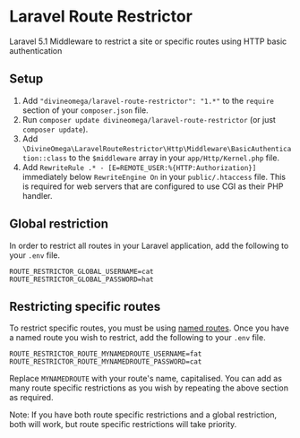 # Laravel Route Restrictor

Laravel 5.1 Middleware to restrict a site or specific routes using HTTP basic authentication

## Setup

1. Add `"divineomega/laravel-route-restrictor": "1.*"` to the `require` section of your `composer.json` file.
2. Run `composer update divineomega/laravel-route-restrictor` (or just `composer update`).
3. Add `\DivineOmega\LaravelRouteRestrictor\Http\Middleware\BasicAuthentication::class` to the `$middleware` array in your `app/Http/Kernel.php` file.
4. Add `RewriteRule .* - [E=REMOTE_USER:%{HTTP:Authorization}]` immediately below `RewriteEngine On` in your `public/.htaccess` file. This is required for web servers that are configured to use CGI as their PHP handler.

## Global restriction

In order to restrict all routes in your Laravel application, add the following to your `.env` file.

```
ROUTE_RESTRICTOR_GLOBAL_USERNAME=cat
ROUTE_RESTRICTOR_GLOBAL_PASSWORD=hat
```

## Restricting specific routes

To restrict specific routes, you must be using [named routes](https://laravel.com/docs/5.1/routing#named-routes). Once you have a named route you wish to restrict, add the following to your `.env` file.

```
ROUTE_RESTRICTOR_ROUTE_MYNAMEDROUTE_USERNAME=fat
ROUTE_RESTRICTOR_ROUTE_MYNAMEDROUTE_PASSWORD=cat
```
Replace `MYNAMEDROUTE` with your route's name, capitalised. You can add as many route specific restrictions as you wish by repeating the above section as required.

Note: If you have both route specific restrictions and a global restriction, both will work, but route specific restrictions will take priority.
